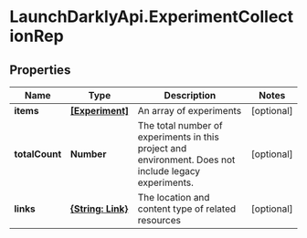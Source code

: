 # LaunchDarklyApi.ExperimentCollectionRep

## Properties

Name | Type | Description | Notes
------------ | ------------- | ------------- | -------------
**items** | [**[Experiment]**](Experiment.md) | An array of experiments | [optional] 
**totalCount** | **Number** | The total number of experiments in this project and environment. Does not include legacy experiments. | [optional] 
**links** | [**{String: Link}**](Link.md) | The location and content type of related resources | [optional] 


